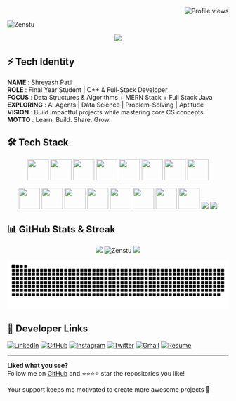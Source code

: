 <!-- Banner 
<p align="center">
  <img src="https://capsule-render.vercel.app/api?type=waving&color=0:FF5733,100:1D2671&height=180&section=header&text=🚀%20Shreyash%20Patil%20|%20Developer&fontSize=40&fontColor=ffffff&animation=fadeIn&fontAlignY=35"/>
</p> 

<img src="./assets/videos/Zenstu.gif"
     alt="Zenstu"
     style="width:100vw; max-height:30vh; height:auto; object-fit:contain;" />


<img src="./assets/videos/Zenstu.gif" alt="Zenstu" width="1200" height="300">
<img src="./assets/videos/geo2.gif" alt="Zenstu" width="1200" height="300">
<img src="./assets/videos/Zenstu2.gif" alt="Zenstu" width="1200" height="300">
-->
<!-- Profile views counter -->
<p align="right">
  <img src="https://komarev.com/ghpvc/?username=Shreyash-SP80&label=Profile+Views&color=blueviolet&style=flat" alt="Profile views" />
</p>
<img src="./assets/videos/char.gif" alt="Zenstu" width="1200" height="250">


<!-- Typing Animation -->
<p align="center">
  <a href="https://github.com/Shreyash-SP80">
    <img src="https://readme-typing-svg.herokuapp.com?font=Fira+Code&size=24&duration=4000&pause=1000&color=278997&center=true&vCenter=true&width=600&lines=>+Hi+There!+👋;I'm+Shreyash+Patil;>+A+Developer+from+India;I+Love+Coding+and+Problem+Solving;>+Let's+Build+Something+Awesome!">
  </a>
</p>


<!-- F700FF -->



<!--
## ⚡ Tech Identity
```
Name : Shreyash Patil
Role : Final Year Student | C++ & Full-Stack Developer
Focus : Data Structures & Algorithms + MERN Stack + Full Stack Java
Exploring: AI Agents | Data Science | Problem-Solving | Aptitude
Vision : Build impactful projects while mastering core CS concepts
Motto : Learn. Build. Share. Grow.
```
<div align="center">
    <img src="https://raw.githubusercontent.com/abhisheknaiidu/abhisheknaiidu/master/code.gif" width="300" height="200"/>
</div>



## ⚡ Tech Identity
| **Name** : Shreyash Patil  <br> **Role** : Final Year Student &#124; C++ & Full-Stack Developer <br> **Focus** : Data Structures & Algorithms + MERN Stack + Full Stack Java  <br> **Exploring** : AI Agents &#124; Data Science &#124; Problem-Solving &#124; Aptitude <br> **Vision** : Build impactful projects while mastering core CS concepts <br> **Motto** : Learn. Build. Share. Grow. | <img src="./assets/videos/geo2.gif" width="300" height="200"/> |
|:--------------------------------------------------------------------------------------------------------------------------------------------------------------------------------------------------------------------------------------------------------------------------------------|--------------------------------------------------------------|
-->


## ⚡ Tech Identity

**NAME** : Shreyash Patil  
**ROLE** : Final Year Student | C++ & Full-Stack Developer  
**FOCUS** : Data Structures & Algorithms + MERN Stack + Full Stack Java  
**EXPLORING** : AI Agents | Data Science | Problem-Solving | Aptitude  
**VISION** : Build impactful projects while mastering core CS concepts  
**MOTTO** : Learn. Build. Share. Grow.


## 🛠️ Tech Stack

 <p align="center">
  <!-- First Row -->
  <img src="https://skillicons.dev/icons?i=cpp" width="48" height="48" />
  <img src="https://skillicons.dev/icons?i=java" width="48" height="48" />
  <img src="https://skillicons.dev/icons?i=python" width="48" height="48" />
  <img src="https://skillicons.dev/icons?i=js" width="48" height="48" />
  <img src="https://skillicons.dev/icons?i=html" width="48" height="48" />
  <img src="https://skillicons.dev/icons?i=css" width="48" height="48" />
  <img src="https://skillicons.dev/icons?i=react" width="48" height="48" />
  <img src="https://skillicons.dev/icons?i=nodejs" width="48" height="48" />
</p>

<p align="center">
  <!-- Second Row -->
  <img src="https://skillicons.dev/icons?i=express" width="48" height="48" />
  <img src="https://skillicons.dev/icons?i=mongodb" width="48" height="48" />
  <img src="https://skillicons.dev/icons?i=git" width="48" height="48" />
  <img src="https://skillicons.dev/icons?i=github" width="48" height="48" />
  <img src="https://skillicons.dev/icons?i=linux" width="48" height="48" />
  <img src="https://cdn.jsdelivr.net/gh/devicons/devicon/icons/sqlite/sqlite-original.svg" width="48" height="48" />
  <img src="https://cdn.jsdelivr.net/gh/devicons/devicon/icons/mysql/mysql-original.svg" width="48" height="48" />
  <img src="https://cdn.jsdelivr.net/gh/devicons/devicon/icons/postgresql/postgresql-original.svg" width="48" height="48" />
  <img src="https://img.icons8.com/color/48/kali-linux.png" height="48"/>
  <img src="https://skillicons.dev/icons?i=postman,docker" height="48"/>
</p>


## 📊 GitHub Stats & Streak
<!-- theme=chartreuse-dark -->
<!-- radical -->

<p align="center">
  <!-- <img src="https://github-readme-stats.vercel.app/api/top-langs/?username=Shreyash-SP80&theme=tokyonight&hide_border=true&include_all_commits=true&count_private=true&layout=compact" alt="Top Languages" height="180px"/> -->
  <img src="https://github-readme-stats.vercel.app/api?username=Shreyash-SP80&show_icons=true&theme=tokyonight&count_private=true&hide_border=true" height="180px"/>
  <img src="./assets/videos/Legend.gif" alt="Zenstu" height="200" width="300">
  <img src="https://github-readme-streak-stats.herokuapp.com/?user=Shreyash-SP80&theme=tokyonight&hide_border=true" height="180px"/>
</p>


<!--
## 🚀 Featured Projects
<p align="center">
  <a href="https://github.com/Shreyash-SP80/Collage-ResultManagement-System">
    <img src="https://github-readme-stats.vercel.app/api/pin/?username=Shreyash-SP80&repo=Collage-ResultManagement-System&theme=tokyonight"/>
  </a> <br/>
  <a href="https://github.com/Shreyash-SP80/my-portfolio">
    <img src="https://github-readme-stats.vercel.app/api/pin/?username=Shreyash-SP80&repo=my-portfolio&theme=tokyonight"/>
  </a>
</p>
-->
<!--
---

---
<!-- Animated connection links with working icons -->


<!--
<p align="center">
  <a href="https://linkedin.com/in/shreyash-patil-sp7213" target="_blank">
    <img src="https://skillicons.dev/icons?i=linkedin" width="48" alt="LinkedIn"/>
  </a>
  &nbsp;
  <a href="https://twitter.com/ShreyashPatil80" target="_blank">
    <img src="https://skillicons.dev/icons?i=twitter" width="48" alt="Twitter"/>
  </a>
  &nbsp;
  <a href="mailto:shreyashpatil8078@gmail.com" target="_blank">
    <img src="https://cdn-icons-png.flaticon.com/512/732/732200.png" width="48" alt="Gmail"/>
  </a>
  &nbsp;
  <a href="https://github.com/Shreyash-SP80" target="_blank">
    <img src="https://skillicons.dev/icons?i=github" width="48" alt="GitHub"/>
  </a>
  &nbsp;
  <a href="https://instagram.com/patilshreyash638" target="_blank">
    <img src="https://cdn-icons-png.flaticon.com/512/2111/2111463.png" width="48" alt="Instagram"/>
  </a>
</p>
-->




<!-- Connection animation 


<p align="center">
  <img src="https://readme-typing-svg.herokuapp.com?font=Fira+Code&size=16&duration=3000&pause=1000&color=FF2E93&center=true&vCenter=true&width=500&lines=Welcome+to+my+world+of+code+and+creativity!;Together+we+can+build+solutions+that+matter!;Let's+connect+and+make+magic+happen!✨" alt="Typing animation" />
</p>
-->

<!-- Network animation
<p align="center">
  <img src="https://media.giphy.com/media/L1R1tvI9svkIWwpVYr/giphy.gif" width="300" alt="Connection animation" />
</p> -->

<!-- ### 🌀 Flow of Code -->
<!-- Snake Animation (Dark mode) -->
<p align="left">
  <img src="https://raw.githubusercontent.com/Platane/snk/output/github-contribution-grid-snake-dark.svg" alt="snake animation" />
</p>



<!--
# > <code align="left">⠀Activity⠀</code>
[![Ashutosh's github activity graph](https://github-readme-activity-graph.vercel.app/graph?username=Shreyash-Sp80&theme=react-dark&hide_title=true&radius=10&area=true)](https://github.com/Shreyash-Sp80)
</div>

---

## 🎯 Developer Wisdom

<p align="center">
  <a href="https://github.com/PiyushSuthar/github-readme-quotes" target="_blank">
    <img src="https://quotes-github-readme.vercel.app/api?type=horizontal&theme=radical&animation=default&quoteCategory=programming" alt="Developer wisdom quote" />
  </a>
</p>
-->


<!-- Footer Banner -->
<!--
<p align="center">
  <img src="https://capsule-render.vercel.app/api?type=waving&color=0:1D2671,100:FF5733&height=120&section=footer"/>
</p>
-->
## 🧠 Developer Links
<div align="left">
  <a href="https://www.linkedin.com/in/shreyash-patil-sp7213/" target="_blank" title="LinkedIn"><img src="https://img.icons8.com/doodle/40/000000/linkedin--v2.png" alt="LinkedIn"></a>
  <a href="https://github.com/Shreyash-SP80" target="_blank" title="GitHub"><img src="https://img.icons8.com/doodle/40/000000/github--v1.png" alt="GitHub"></a>
  <a href="https://www.instagram.com/patilshreyash638/" target="_blank" title="Instagram"><img src="https://img.icons8.com/doodle/40/000000/instagram-new--v2.png" alt="Instagram"></a>
  <a href="https://twitter.com/ShreyashPatil80" target="_blank" title="Twitter"><img src="https://img.icons8.com/doodle/40/000000/twitter-squared--v2.png" alt="Twitter"></a>
  <a href="mailto:shreyashpatil8078@gmail.com" target="_blank" title="Gmail"><img src="https://img.icons8.com/doodle/40/000000/gmail-new.png" alt="Gmail"></a>
  <a href="https://github.com/Shreyash-SP80/my-portfolio/blob/main/public/Resume/Shreyash%20Resume%20updated.pdf" target="_blank" title="Resume"><img src="https://img.icons8.com/plasticine/40/000000/resume.png" alt="Resume"></a>
</div>


---
**Liked what you see?**  
Follow me on [GitHub](https://github.com/Shreyash-SP80) and ⭐⭐⭐⭐ star the repositories you like!  

Your support keeps me motivated to create more awesome projects 🚀


<!--
<p align="center">
  <img src="https://capsule-render.vercel.app/api?type=waving&color=0:215e73,50:278998,100:1a4e62&height=120&section=footer"/>
</p>
-->



